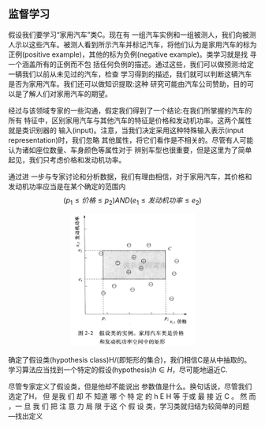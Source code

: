 ## 监督学习

假设我们要学习“家用汽车”类C。现在有 一组汽车实例和一组被测人，我们向被测人示以这些汽车。被测人看到所示汽车并标记汽车，将他们认为是家用汽车的标为正例(positive example)，其他的标为负例(negative example)。类学习就是找 寻一个涵盖所有的正例而不包 括任何负例的描述。通过这些，我们可以做预测:给定一辆我们以前从未见过的汽车，检查 学习得到的描述，我们就可以判断这辆汽车是否为家用汽车。我们还可以做知识提取:这种 研究可能由汽车公司赞助，目的可以是了解人们对家用汽车的期望。

经过与该领域专家的一些沟通，假定我们得到了一个结论:在我们所掌握的汽车的所有 特征中，区别家用汽车与其他汽车的特征是价格和发动机功率。这两个属性就是类识别器的 输入(input)。注意，当我们决定采用这种特殊输入表示(input representation)时，我们忽略 其他属性，将它们看作是不相关的。尽管有人可能认为诸如座位数量、车身颜色等属性对于 辨别车型也很重要，但是这里为了简单起见，我们只考虑价格和发动机功率。

通过进 一步与专家讨论和分析数据，我们有理由相信，对于家用汽车，其价格和发动机功率应当是在某个确定的范围内
$$(p_1 ≤ 价格 ≤ p_2 )AND(e_1 ≤ 发动机功率 ≤ e_2)$$

<center><img src="pics/ai-c2-1.jpg" width="50%"></center>

确定了假设类(hypothesis class)H/(即矩形的集合)，我们相信C是从中抽取的。学习算法应当找到一个特定的假设(hypothesis)$h \in H$，尽可能地逼近C.

尽管专家定义了假设类，但是他却不能说出 参数值是什么。换句话说，尽管我们选定了H，
但 是我 们 却 不 知道 哪 个 特 定 的 h E H 等 于或 最 接
近 C 。 然 而 ，一 旦 我 们 把 注 意 力 局 限 于这 个 假 设
类，学习类就归结为较简单的问题 —找出定义